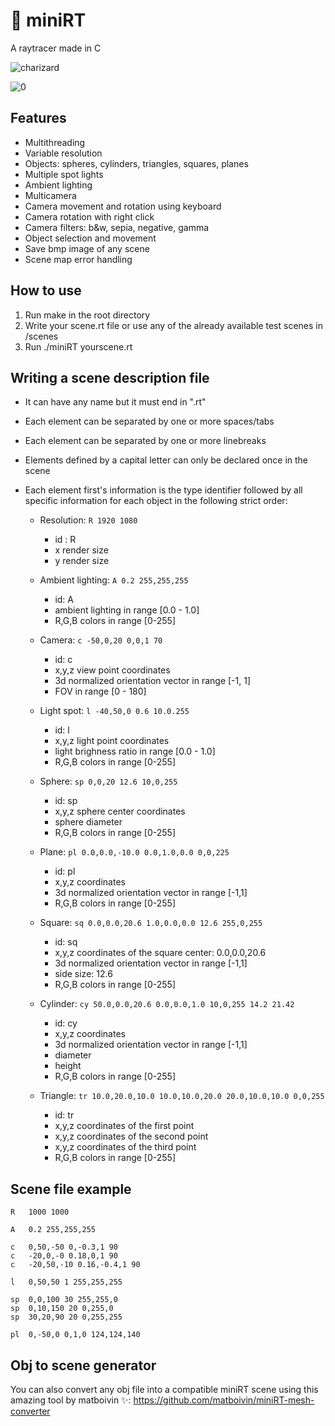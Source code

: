 # 🎥 miniRT
A raytracer made in C

![charizard](https://user-images.githubusercontent.com/74905890/118527868-fe2c3780-b741-11eb-859e-cf13dcd80358.jpg)

![0](https://user-images.githubusercontent.com/74905890/118520563-77c02780-b73a-11eb-831a-4f68b0903fad.jpg)


## Features
- Multithreading
- Variable resolution
- Objects: spheres, cylinders, triangles, squares, planes
- Multiple spot lights
- Ambient lighting
- Multicamera
- Camera movement and rotation using keyboard
- Camera rotation with right click
- Camera filters: b&w, sepia, negative, gamma
- Object selection and movement
- Save bmp image of any scene
- Scene map error handling

## How to use
1. Run make in the root directory
2. Write your scene.rt file or use any of the already available test scenes in /scenes
3. Run ./miniRT yourscene.rt

## Writing a scene description file
- It can have any name but it must end in ".rt"
- Each element can be separated by one or more spaces/tabs
- Each element can be separated by one or more linebreaks
- Elements defined by a capital letter can only be declared once in the scene
- Each element first's information is the type identifier followed by all specific information for each object in the following strict order:

	- Resolution:
		`R 1920 1080`
		- id : R
		- x render size
 		- y render size

	- Ambient lighting:
		`A 0.2 255,255,255`
		- id: A
		- ambient lighting in range [0.0 - 1.0]
		- R,G,B colors in range [0-255]

	- Camera:
		`c -50,0,20 0,0,1 70`
		- id: c
		- x,y,z view point coordinates
		- 3d normalized orientation vector in range [-1, 1]
		- FOV in range [0 - 180]

	- Light spot:
		`l -40,50,0 0.6 10.0.255`
		- id: l
		- x,y,z light point coordinates
		- light brighness ratio in range [0.0 - 1.0]
		- R,G,B colors in range [0-255]

	- Sphere:
		`sp 0,0,20 12.6 10,0,255`
		- id: sp
		- x,y,z sphere center coordinates
		- sphere diameter
		- R,G,B colors in range [0-255]

	- Plane:
		`pl 0.0,0.0,-10.0 0.0,1.0,0.0 0,0,225`
		- id: pl
		- x,y,z coordinates
		- 3d normalized orientation vector in range [-1,1]
		- R,G,B colors in range [0-255]

	- Square:
		`sq 0.0,0.0,20.6 1.0,0.0,0.0 12.6 255,0,255`
		- id: sq
		- x,y,z coordinates of the square center: 0.0,0.0,20.6
		- 3d normalized orientation vector in range [-1,1]
		- side size: 12.6
		- R,G,B colors in range [0-255]

	- Cylinder:
		`cy 50.0,0.0,20.6 0.0,0.0,1.0 10,0,255 14.2 21.42`
		- id: cy
		- x,y,z coordinates
		- 3d normalized orientation vector in range [-1,1]
		- diameter
		- height
		- R,G,B colors in range [0-255]

	- Triangle:
		`tr 10.0,20.0,10.0 10.0,10.0,20.0 20.0,10.0,10.0 0,0,255`
		- id: tr
		- x,y,z coordinates of the first point
		- x,y,z coordinates of the second point
		- x,y,z coordinates of the third point
		- R,G,B colors in range [0-255]


## Scene file example
```
R	1000 1000

A	0.2	255,255,255

c	0,50,-50 0,-0.3,1 90
c	-20,0,-0 0.18,0,1 90
c	-20,50,-10 0.16,-0.4,1 90

l	0,50,50 1 255,255,255

sp	0,0,100 30 255,255,0
sp	0,10,150 20 0,255,0
sp	30,20,90 20 0,255,255

pl	0,-50,0 0,1,0 124,124,140
```
## Obj to scene generator
You can also convert any obj file into a compatible miniRT scene using this amazing tool by matboivin ✨: https://github.com/matboivin/miniRT-mesh-converter
